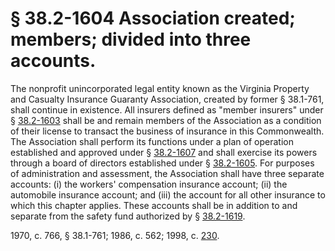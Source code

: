 # § 38.2-1604 Association created; members; divided into three accounts.

<p>The nonprofit unincorporated legal entity known as the Virginia Property and Casualty Insurance Guaranty Association, created by former § 38.1-761, shall continue in existence. All insurers defined as "member insurers" under § <a href='http://law.lis.virginia.gov/vacode/38.2-1603/'>38.2-1603</a> shall be and remain members of the Association as a condition of their license to transact the business of insurance in this Commonwealth. The Association shall perform its functions under a plan of operation established and approved under § <a href='http://law.lis.virginia.gov/vacode/38.2-1607/'>38.2-1607</a> and shall exercise its powers through a board of directors established under § <a href='http://law.lis.virginia.gov/vacode/38.2-1605/'>38.2-1605</a>. For purposes of administration and assessment, the Association shall have three separate accounts: (i) the workers' compensation insurance account; (ii) the automobile insurance account; and (iii) the account for all other insurance to which this chapter applies. These accounts shall be in addition to and separate from the safety fund authorized by § <a href='http://law.lis.virginia.gov/vacode/38.2-1619/'>38.2-1619</a>.</p><p>1970, c. 766, § 38.1-761; 1986, c. 562; 1998, c. <a href='http://lis.virginia.gov/cgi-bin/legp604.exe?981+ful+CHAP0230'>230</a>.</p>